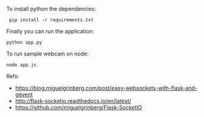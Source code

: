 To install python the dependencies:

```
 pip install -r requirements.txt
```

Finally you can run the application:

```
python app.py
```

To run sample webcam on node:

```
node app.js
```


Refs:
- https://blog.miguelgrinberg.com/post/easy-websockets-with-flask-and-gevent
- http://flask-socketio.readthedocs.io/en/latest/
- https://github.com/miguelgrinberg/Flask-SocketIO
